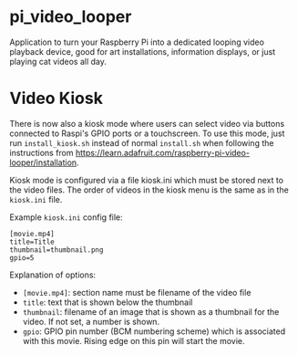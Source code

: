 # pi_video_looper
Application to turn your Raspberry Pi into a dedicated looping video playback device, good for art installations, information displays, or just playing cat videos all day.

# Video Kiosk
There is now also a kiosk mode where users can select video via buttons connected to Raspi's GPIO ports or a touchscreen.
To use this mode, just run `install_kiosk.sh` instead of normal `install.sh` when following the instructions from https://learn.adafruit.com/raspberry-pi-video-looper/installation.

Kiosk mode is configured via a file kiosk.ini which must be stored next to the video files.
The order of videos in the kiosk menu is the same as in the `kiosk.ini` file.

Example `kiosk.ini` config file:
```
[movie.mp4]
title=Title
thumbnail=thumbnail.png
gpio=5
```

Explanation of options:
- `[movie.mp4]`: section name must be filename of the video file
- `title`: text that is shown below the thumbnail
- `thumbnail`: filename of an image that is shown as a thumbnail for the video. If not set, a number is shown.
- `gpio`: GPIO pin number (BCM numbering scheme) which is associated with this movie. Rising edge on this pin will start the movie.
